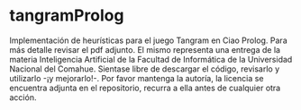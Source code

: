 # tangramProlog
Implementación de heurísticas para el juego Tangram en Ciao Prolog.
Para más detalle revisar el pdf adjunto.
El mismo representa una entrega de la materia Inteligencia Artificial de la Facultad de Informática de la Universidad Nacional del Comahue.
Sientase libre de descargar el código, revisarlo y utilizarlo -¡y mejorarlo!-.
Por favor mantenga la autoría, la licencia se encuentra adjunta en el repositorio, recurra a ella antes de cualquier otra acción.

